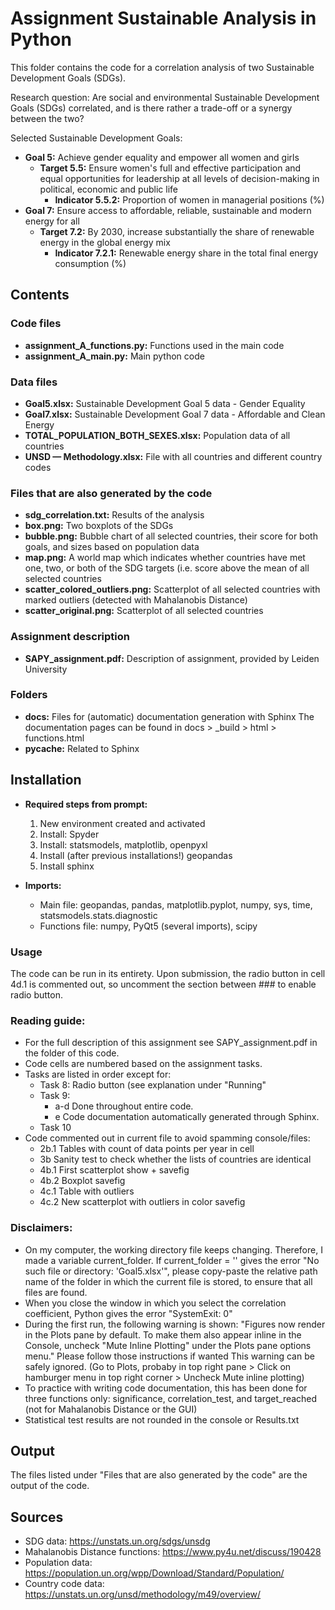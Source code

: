 # Assignment Sustainable Analysis in Python
This folder contains the code for a correlation analysis of two Sustainable Development Goals (SDGs).

Research question:  Are social and environmental Sustainable Development Goals (SDGs) correlated, and is there 
rather a trade-off or a synergy between the two?

Selected Sustainable Development Goals:
- **Goal 5:** Achieve gender equality and empower all women and girls
  - **Target 5.5:** Ensure women's full and effective participation and equal opportunities for leadership 
    at all levels of decision-making in political, economic and public life
    - **Indicator 5.5.2:** Proportion of women in managerial positions (%)
- **Goal 7:** Ensure access to affordable, reliable, sustainable and modern energy for all
  - **Target 7.2:** By 2030, increase substantially the share of renewable energy in the global energy mix
    - **Indicator 7.2.1:** Renewable energy share in the total final energy consumption (%)

## Contents
### Code files
- **assignment_A_functions.py:** Functions used in the main code
- **assignment_A_main.py:** Main python code 

### Data files
- **Goal5.xlsx:** Sustainable Development Goal 5 data - Gender Equality
- **Goal7.xlsx:** Sustainable Development Goal 7 data - Affordable and Clean Energy
- **TOTAL_POPULATION_BOTH_SEXES.xlsx:** Population data of all countries
- **UNSD — Methodology.xlsx:** File with all countries and different country codes

### Files that are also generated by the code
- **sdg_correlation.txt:** Results of the analysis
- **box.png:** Two boxplots of the SDGs
- **bubble.png:** Bubble chart of all selected countries, their score for both goals, and sizes based on population data
- **map.png:** A world map which indicates whether countries have met one, two, or both of the SDG targets 
(i.e. score above the mean of all selected countries
- **scatter_colored_outliers.png:** Scatterplot of all selected countries with marked outliers 
(detected with Mahalanobis Distance) 
- **scatter_original.png:** Scatterplot of all selected countries

### Assignment description
- **SAPY_assignment.pdf:** Description of assignment, provided by Leiden University

### Folders
- **docs:** Files for (automatic) documentation generation with Sphinx
  The documentation pages can be found in docs > _build > html > functions.html
- **pycache:** Related to Sphinx

## Installation
- **Required steps from prompt:**
  1. New environment created and activated
  2. Install: Spyder
  3. Install: statsmodels, matplotlib, openpyxl
  4. Install (after previous installations!) geopandas
  5. Install sphinx
  
- **Imports:** 
  - Main file: geopandas, pandas, matplotlib.pyplot, numpy, sys, time, statsmodels.stats.diagnostic
  - Functions file: numpy, PyQt5 (several imports), scipy

### Usage
The code can be run in its entirety. Upon submission, the radio button in cell
4d.1 is commented out, so uncomment the section between ### to enable radio
button.

### Reading guide:
    
- For the full description of this assignment see SAPY_assignment.pdf in the folder of this code.
- Code cells are numbered based on the assignment tasks.
- Tasks are listed in order except for:
  - Task 8: Radio button (see explanation under "Running"
  - Task 9: 
    - a-d Done throughout entire code.
    - e Code documentation automatically generated through Sphinx.
  - Task 10
- Code commented out in current file to avoid spamming console/files:
  - 2b.1 Tables with count of data points per year in cell 
  - 3b Sanity test to check whether the lists of countries are identical
  - 4b.1 First scatterplot show + savefig
  - 4b.2 Boxplot savefig
  - 4c.1 Table with outliers 
  - 4c.2 New scatterplot with outliers in color savefig

### Disclaimers:
- On my computer, the working directory file keeps changing. Therefore, I made a variable current_folder. 
  If current_folder = '' gives the error "No such file or directory: 'Goal5.xlsx'", 
  please copy-paste the relative path name of the folder in which the 
  current file is stored, to ensure that all files are found.
- When you close the window in which you select the correlation coefficient, Python gives the error "SystemExit: 0"
- During the first run, the following warning is shown:
  "Figures now render in the Plots pane by default. To make them also appear inline in the Console, uncheck 
  "Mute Inline Plotting" under the Plots pane options menu." Please follow those instructions if wanted 
  This warning can be safely ignored.
 (Go to Plots, probaby in top right pane > Click on hamburger menu in top right corner > Uncheck Mute inline plotting)
- To practice with writing code documentation, this has been done for three
  functions only: significance, correlation_test, and target_reached (not for Mahalanobis Distance or the GUI)
- Statistical test results are not rounded in the console or Results.txt

## Output
The files listed under "Files that are also generated by the code" are the output of the code.

## Sources
- SDG data: https://unstats.un.org/sdgs/unsdg
- Mahalanobis Distance functions: https://www.py4u.net/discuss/190428
- Population data: https://population.un.org/wpp/Download/Standard/Population/
- Country code data: https://unstats.un.org/unsd/methodology/m49/overview/
